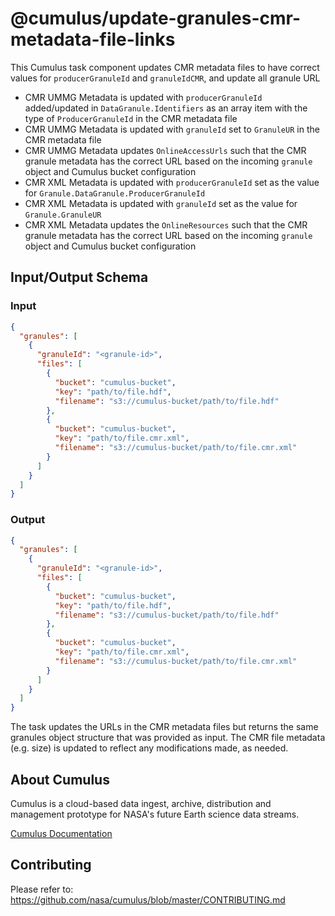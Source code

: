 # @cumulus/update-granules-cmr-metadata-file-links

This Cumulus task component updates CMR metadata files to have correct values for `producerGranuleId` and `granuleIdCMR`, and update all granule URL

* CMR UMMG Metadata is updated with `producerGranuleId` added/updated in `DataGranule.Identifiers` as an array item with the type of `ProducerGranuleId` in the CMR metadata file
* CMR UMMG Metadata is updated with `granuleId` set to `GranuleUR` in the CMR metadata file
* CMR UMMG Metadata updates `OnlineAccessUrls` such that the CMR granule metadata has the correct URL based on the incoming `granule` object and Cumulus bucket configuration
* CMR XML Metadata is updated with `producerGranuleId` set as the value for `Granule.DataGranule.ProducerGranuleId`
* CMR XML Metadata is updated with `granuleId` set as the value for `Granule.GranuleUR`
* CMR XML Metadata updates the `OnlineResources` such that the CMR granule metadata has the correct URL based on the incoming `granule` object and Cumulus bucket configuration

## Input/Output Schema

### Input

```json
{
  "granules": [
    {
      "granuleId": "<granule-id>",
      "files": [
        {
          "bucket": "cumulus-bucket",
          "key": "path/to/file.hdf",
          "filename": "s3://cumulus-bucket/path/to/file.hdf"
        },
        {
          "bucket": "cumulus-bucket",
          "key": "path/to/file.cmr.xml",
          "filename": "s3://cumulus-bucket/path/to/file.cmr.xml"
        }
      ]
    }
  ]
}
```

### Output

```json
{
  "granules": [
    {
      "granuleId": "<granule-id>",
      "files": [
        {
          "bucket": "cumulus-bucket",
          "key": "path/to/file.hdf",
          "filename": "s3://cumulus-bucket/path/to/file.hdf"
        },
        {
          "bucket": "cumulus-bucket",
          "key": "path/to/file.cmr.xml",
          "filename": "s3://cumulus-bucket/path/to/file.cmr.xml"
        }
      ]
    }
  ]
}
```

The task updates the URLs in the CMR metadata files but returns the same granules object structure that was provided as input.    The CMR file metadata (e.g. size) is updated to reflect any modifications made, as needed.

## About Cumulus

Cumulus is a cloud-based data ingest, archive, distribution and management
prototype for NASA's future Earth science data streams.

[Cumulus Documentation](https://nasa.github.io/cumulus)


## Contributing

Please refer to: https://github.com/nasa/cumulus/blob/master/CONTRIBUTING.md
